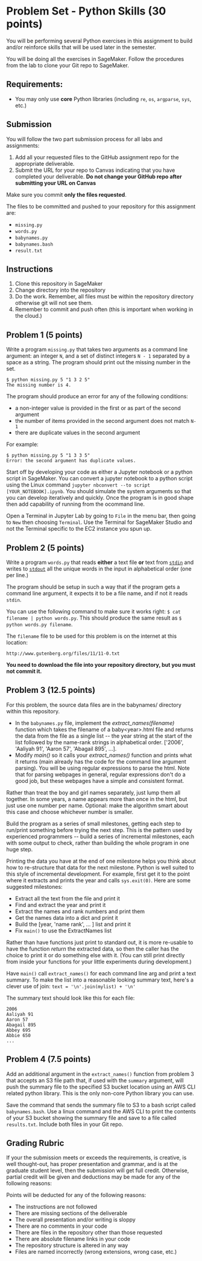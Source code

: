 # Problem Set - Python Skills (30 points)

You will be performing several Python exercises in this assignment to build and/or reinforce skills that will be used later in the semester.

You will be doing all the exercises in SageMaker. Follow the procedures from the lab to clone your Git repo to SageMaker.

## Requirements:

* You may only use **core** Python libraries (including `re`, `os`, `argparse`, `sys`, etc.)  

## Submission

You will follow the two part submission process for all labs and assignments:

1. Add all your requested files to the GitHub assignment repo for the appropriate deliverable.
2. Submit the URL for your repo to Canvas indicating that you have completed your deliverable. **Do not change your GitHub repo after submitting your URL on Canvas**

Make sure you commit **only the files requested**.

The files to be committed and pushed to your repository for this assignment are:

* `missing.py`
* `words.py`
* `babynames.py`
* `babynames.bash`
* `result.txt`

## Instructions

1. Clone this repository in SageMaker
2. Change directory into the repository
3. Do the work. Remember, all files must be within the repository directory otherwise git will not see them.
4. Remember to commit and push often (this is important when working in the cloud.)

## Problem 1 (5 points)

Write a program `missing.py` that takes two arguments as a command line argument: an integer `N`, and a set of distinct integers `N - 1` separated by a space as a string. The program should print out the missing number in the set.

```
$ python missing.py 5 "1 3 2 5"
The missing number is 4.
```

The program should produce an error for any of the following conditions:

* a non-integer value is provided in the first or as part of the second argument
* the number of items provided in the second argument does not match `N-1`
* there are duplicate values in the second argument

For example:

```
$ python missing.py 5 "1 3 3 5"
Error: the second argument has duplicate values.
```

Start off by developing your code as either a Jupyter notebook or a python script in SageMaker. You can convert a jupyter notebook to a python script using the Linux command `jupyter nbconvert --to script [YOUR_NOTEBOOK].ipynb`. You should simulate the system arguments so that you can develop iteratively and quickly. Once the program is in good shape then add capability of running from the ocommand line.

Open a Terminal in Jupyter Lab by going to `File` in the menu bar, then going to `New` then choosing `Terminal`. Use the Terminal for SageMaker Studio and not the Terminal specific to the EC2 instance you spun up.

## Problem 2 (5 points)

Write a program `words.py` that reads **either** a text file **or** text from [`stdin`](https://en.wikipedia.org/wiki/Standard_streams) and writes to [`stdout`](https://en.wikipedia.org/wiki/Standard_streams) all the unique words in the input in alphabetical order (one per line.)

The program should be setup in such a way that if the program gets a command line argument, it expects it to be a file name, and if not it reads `stdin`.

You can use the following command to make sure it works right: `$ cat filename | python words.py`. This should produce the same result as `$ python words.py filename`.

The `filename` file to be used for this problem is on the internet at this location:

`http://www.gutenberg.org/files/11/11-0.txt`

**You need to download the file into your repository directory, but you must not commit it.**

## Problem 3 (12.5 points)

For this problem, the source data files are in the babynames/ directory within this repository.

* In the `babynames.py` file, implement the *extract_names(filename)* function which takes the filename of a baby\<year\>.html file and returns the data from the file as a single list -- the year string at the start of the list followed by the name-rank strings in alphabetical order. ['2006', 'Aaliyah 91', 'Aaron 57', 'Abagail 895', ...]. 
* Modify *main()* so it calls your *extract_names()* function and prints what it returns (main already has the code for the command line argument parsing). You will be using regular expressions to parse the html. Note that for parsing webpages in general, regular expressions don't do a good job, but these webpages have a simple and consistent format.

Rather than treat the boy and girl names separately, just lump them all together. In some years, a name appears more than once in the html, but just use one number per name. Optional: make the algorithm smart about this case and choose whichever number is smaller.

Build the program as a series of small milestones, getting each step to run/print something before trying the next step. This is the pattern used by experienced programmers -- build a series of incremental milestones, each with some output to check, rather than building the whole program in one huge step.

Printing the data you have at the end of one milestone helps you think about how to re-structure that data for the next milestone. Python is well suited to this style of incremental development. For example, first get it to the point where it extracts and prints the year and calls `sys.exit(0)`. Here are some suggested milestones:

* Extract all the text from the file and print it
* Find and extract the year and print it
* Extract the names and rank numbers and print them
* Get the names data into a dict and print it
* Build the [year, 'name rank', ... ] list and print it
* Fix `main()` to use the ExtractNames list

Rather than have functions just print to standard out, it is more re-usable to have the function *return* the extracted data, so then the caller has the choice to print it or do something else with it. (You can still print directly from inside your functions for your little experiments during development.)

Have `main()` call `extract_names()` for each command line arg and print a text summary. To make the list into a reasonable looking summary text, here's a clever use of join: `text = '\n'.join(mylist) + '\n'`

The summary text should look like this for each file:

```
2006
Aaliyah 91
Aaron 57
Abagail 895
Abbey 695
Abbie 650
...
```

## Problem 4 (7.5 points)

Add an additional argument in the `extract_names()` function from problem 3 that accepts an S3 file path that, if used with the `summary` argument, will push the summary file to the specified S3 bucket location using an AWS CLI related python library. This is the only non-core Python library you can use.

Save the command that sends the summary file to S3 to a bash script called `babynames.bash`. Use a linux command and the AWS CLI to print the contents of your S3 bucket showing the summary file and save to a file called `results.txt`. Include both files in your Git repo.

## Grading Rubric

If your the submission meets or exceeds the requirements, is creative, is well thought-out, has proper presentation and grammar, and is at the graduate student level, then the submission will get full credit. Otherwise, partial credit will be given and deductions may be made for any of the following reasons:

Points will be deducted for any of the following reasons:

* The instructions are not followed
* There are missing sections of the deliverable
* The overall presentation and/or writing is sloppy
* There are no comments in your code
* There are files in the repository other than those requested
* There are absolute filename links in your code
* The repository structure is altered in any way
* Files are named incorrectly (wrong extensions, wrong case, etc.)
